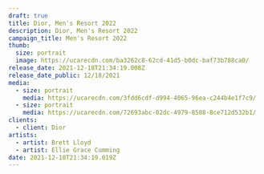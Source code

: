 ```yaml
---
draft: true
title: Dior, Men's Resort 2022
description: Dior, Men's Resort 2022
campaign_title: Men's Resort 2022
thumb:
  size: portrait
  image: https://ucarecdn.com/ba3262c8-62cd-41d5-b0dc-baf73b788ca0/
release_date: 2021-12-18T21:34:19.008Z
release_date_public: 12/18/2021
media:
  - size: portrait
    media: https://ucarecdn.com/3fdd6cdf-d994-4065-96ea-c244b4e1f7c9/
  - size: portrait
    media: https://ucarecdn.com/72693abc-02dc-4979-8508-8ce712d532b1/
clients:
  - client: Dior
artists:
  - artist: Brett Lloyd
  - artist: Ellie Grace Cumming
date: 2021-12-18T21:34:19.019Z
---
```

